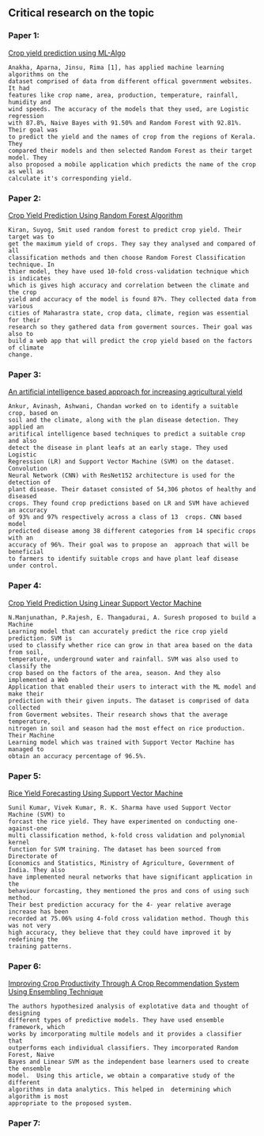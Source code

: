 ## Critical research on the topic
### Paper 1:
[Crop yield prediction using ML-Algo](./crop-yield-prediction-using-machine-learning-algorithms-IJERTCONV9IS13019.pdf)

    Anakha, Aparna, Jinsu, Rima [1], has applied machine learning algorithms on the
    dataset comprised of data from different offical government websites. It had 
    features like crop name, area, production, temperature, rainfall, humidity and 
    wind speeds. The accuracy of the models that they used, are Logistic regression
    with 87.8%, Naive Bayes with 91.50% and Random Forest with 92.81%. Their goal was 
    to predict the yield and the names of crop from the regions of Kerala. They 
    compared their models and then selected Random Forest as their target model. They 
    also proposed a mobile application which predicts the name of the crop as well as 
    calculate it's corresponding yield. 

### Paper 2:
[Crop Yield Prediction Using Random Forest Algorithm](./7-crop-yield-prediction-using-random-forest-algorithm-for-major-cities-in-maharashtra-state.pdf)

    Kiran, Suyog, Smit used random forest to predict crop yield. Their target was to 
    get the maximum yield of crops. They say they analysed and compared of all 
    classification methods and then choose Random Forest Classification technique. In 
    thier model, they have used 10-fold cross-validation technique which is indicates 
    which is gives high accuracy and correlation between the climate and the crop 
    yield and accuracy of the model is found 87%. They collected data from various 
    cities of Maharastra state, crop data, climate, region was essential for their 
    research so they gathered data from goverment sources. Their goal was also to 
    build a web app that will predict the crop yield based on the factors of climate 
    change. 

### Paper 3:
[An artificial intelligence based approach for increasing agricultural yield](./807c6cb607284780d9975bfa003a73a787ce.pdf)

    Ankur, Avinash, Ashwani, Chandan worked on to identify a suitable crop, based on
    soil and the climate, along with the plan disease detection. They applied an 
    aritifical intelligence based techniques to predict a suitable crop and also 
    detect the disease in plant leafs at an early stage. They used Logistic 
    Regression (LR) and Support Vector Machine (SVM) on the dataset. Convolution 
    Neural Network (CNN) with ResNet152 architecture is used for the detection of 
    plant disease. Their dataset consisted of 54,306 photos of healthy and diseased 
    crops. They found crop predictions based on LR and SVM have achieved an accuracy 
    of 93% and 97% respectively across a class of 13  crops. CNN based model 
    predicted disease among 38 different categories from 14 specific crops with an 
    accuracy of 96%. Their goal was to propose an  approach that will be beneficial 
    to farmers to identify suitable crops and have plant leaf disease under control.

### Paper 4:
[Crop Yield Prediction Using Linear Support Vector Machine](./EJMCM_Volume%207_Issue%206_Pages%202189-2195.pdf)

    N.Manjunathan, P.Rajesh, E. Thangadurai, A. Suresh proposed to build a Machine 
    Learning model that can accurately predict the rice crop yield prediction. SVM is 
    used to classify whether rice can grow in that area based on the data from soil, 
    temperature, underground water and rainfall. SVM was also used to classify the 
    crop based on the factors of the area, season. And they also implemented a Web 
    Application that enabled their users to interact with the ML model and make their 
    prediction with their given inputs. The dataset is comprised of data collected 
    from Goverment websites. Their research shows that the average temperature, 
    nitrogen in soil and season had the most effect on rice production. Their Machine 
    Learning model which was trained with Support Vector Machine has managed to 
    obtain an accuracy percentage of 96.5%. 

### Paper 5:
[Rice Yield Forecasting Using Support Vector Machine](./D7236118419.pdf)

    Sunil Kumar, Vivek Kumar, R. K. Sharma have used Support Vector Machine (SVM) to 
    forcast the rice yield. They have experimented on conducting one-against-one 
    multi classification method, k-fold cross validation and polynomial kernel 
    function for SVM training. The dataset has been sourced from Directorate of 
    Economics and Statistics, Ministry of Agriculture, Government of India. They also 
    have implemented neural networks that have significant application in the 
    behaviour forcasting, they mentioned the pros and cons of using such method. 
    Their best prediction accuracy for the 4- year relative average increase has been 
    recorded at 75.06% using 4-fold cross validation method. Though this was not very 
    high accuracy, they believe that they could have improved it by redefining the 
    training patterns.

### Paper 6:
[Improving Crop Productivity Through A Crop Recommendation System Using Ensembling Technique ](./28189-Article%20Text-43701-1-10-20200706.pdf)

    The authors hypothesized analysis of explotative data and thought of designing 
    different types of predictive models. They have used ensemble framework, which 
    works by imcorporating multile models and it provides a classifier that 
    outperforms each individual classifiers. They imcorporated Random Forest, Naive 
    Bayes and Linear SVM as the independent base learners used to create the ensemble 
    model.  Using this article, we obtain a comparative study of the different 
    algorithms in data analytics. This helped in  determining which algorithm is most 
    appropriate to the proposed system.
    
### Paper 7:
[](./)